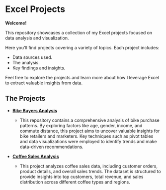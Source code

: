 # Excel Projects

**Welcome!**

This repository showcases a collection of my Excel projects focused on data analysis and visualization.

Here you'll find projects covering a variety of topics. Each project includes:

- Data sources used.
- The analysis.
- Key findings and insights.

Feel free to explore the projects and learn more about how I leverage Excel to extract valuable insights from data.

## The Projects

- [**Bike Buyers Analysis**](https://github.com/reipared/Excel_Projects/tree/main/Bike_Sales)
  - This repository contains a comprehensive analysis of bike purchase patterns. By exploring factors like age, gender, income, and commute distance, this project aims to uncover valuable insights for bike retailers and marketers. Key techniques such as pivot tables and data visualizations were employed to identify trends and make data-driven recommendations.

- [**Coffee Sales Analysis**](https://github.com/reipared/Excel_Projects/tree/main/Coffee_Data_Orders)
  - This project analyzes coffee sales data, including customer orders, product details, and overall sales trends. The dataset is structured to provide insights into top customers, total revenue, and sales distribution across different coffee types and regions.
